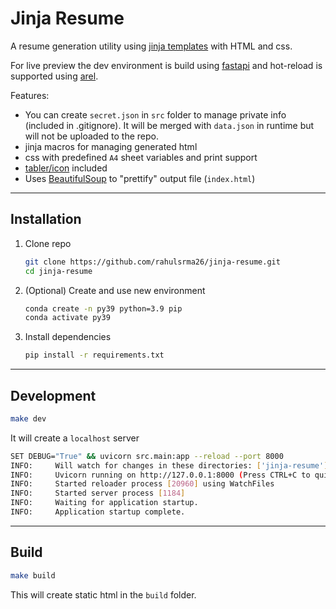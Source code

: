 # Jinja Resume

A resume generation utility using [jinja templates](https://jinja.palletsprojects.com/) with HTML and css.

For live preview the dev environment is build using [fastapi](https://fastapi.tiangolo.com/) and hot-reload is supported using [arel](https://github.com/florimondmanca/arel).

Features:

- You can create `secret.json` in `src` folder to manage private info (included in .gitignore). It will be merged with `data.json` in runtime but will not be uploaded to the repo.
- jinja macros for managing generated html
- css with predefined `A4` sheet variables and print support
- [tabler/icon](https://github.com/tabler/tabler-icons) included
- Uses [BeautifulSoup](https://beautiful-soup-4.readthedocs.io/en/latest/) to "prettify" output file (`index.html`)

---

## Installation

1. Clone repo
   ```sh
   git clone https://github.com/rahulsrma26/jinja-resume.git
   cd jinja-resume
   ```
2. (Optional) Create and use new environment
   ```sh
   conda create -n py39 python=3.9 pip
   conda activate py39
   ```
3. Install dependencies
   ```sh
   pip install -r requirements.txt
   ```

---

## Development

```sh
make dev
```

It will create a `localhost` server

```sh
SET DEBUG="True" && uvicorn src.main:app --reload --port 8000
INFO:     Will watch for changes in these directories: ['jinja-resume']
INFO:     Uvicorn running on http://127.0.0.1:8000 (Press CTRL+C to quit)
INFO:     Started reloader process [20960] using WatchFiles
INFO:     Started server process [1184]
INFO:     Waiting for application startup.
INFO:     Application startup complete.
```

---

## Build

```sh
make build
```

This will create static html in the `build` folder.
